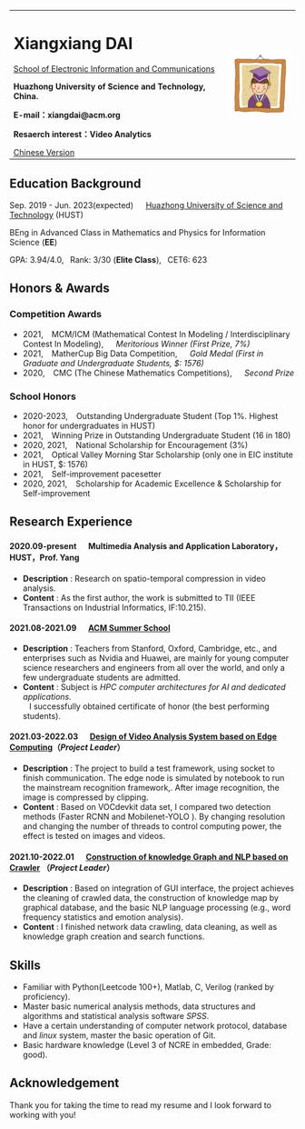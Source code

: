 <div>
<table border="0">
  <tr>
    <td>
      <h1> Xiangxiang DAI</h1>
      <a href="http://english.eic.hust.edu.cn/">School of Electronic Information and Communications</a>
      <p><b>Huazhong University of Science and Technology, China.</b></p>
      <p><b>E-mail：xiangdai@acm.org</b></p>
      <p><b>Resaerch interest：Video Analytics</b></p>
      <a href="/index.html">Chinese Version</a>
    </td>
    <td width="25%">
      <img src="/sample.jpg" width="100%">
    </td>
  </tr>
</table>
</div>

## Education Background
Sep. 2019 - Jun. 2023(expected) &emsp;   [Huazhong University of Science and Technology](http://english.hust.edu.cn/) (HUST)  

BEng in Advanced Class in Mathematics and Physics for Information Science (**EE**)

GPA: 3.94/4.0,&ensp; Rank: 3/30  (**Elite Class**),&ensp; CET6: 623

## Honors & Awards
### Competition Awards
+ 2021, &ensp; MCM/ICM (Mathematical Contest In Modeling / Interdisciplinary Contest In Modeling), &emsp; *Meritorious Winner (First Prize, 7%)*
+ 2021, &ensp; MatherCup Big Data Competition, &emsp; *Gold Medal (First in Graduate and Undergraduate Students, $: 1576)*
+ 2020, &ensp; CMC (The Chinese Mathematics Competitions), &emsp;  *Second Prize*

### School Honors
+ 2020-2023, &ensp; Outstanding Undergraduate Student  (Top 1%. Highest honor for undergraduates in HUST) 
+ 2021, &ensp; Winning Prize in  Outstanding Undergraduate Student (16 in 180)
+ 2020, 2021,   &ensp;   National Scholarship for Encouragement (3%) 
+ 2021, &ensp; Optical Valley Morning Star Scholarship (only one in EIC institute in HUST, $: 1576)
+ 2021, &ensp; Self-improvement pacesetter
+ 2020, 2021, &ensp; Scholarship for Academic Excellence & Scholarship for Self-improvement

## Research Experience
####  2020.09-present &emsp; Multimedia Analysis and Application Laboratory，HUST，Prof. Yang
- **Description** : Research on spatio-temporal compression in video analysis. 
- **Content** : As the first author,  the work is submitted to TII (IEEE Transactions on Industrial Informatics, IF:10.215).

####  2021.08-2021.09  &emsp; [ACM Summer School](https://europe.acm.org/hpc-summer-school)     
- **Description** : Teachers from Stanford, Oxford, Cambridge, etc., and enterprises such as Nvidia and Huawei, are mainly for young computer science researchers and engineers from all over the world, and only a few undergraduate students are admitted.
- **Content** : Subject is  _HPC computer architectures for AI and dedicated applications._ &ensp;  
&ensp; I  successfully obtained certificate of honor (the best performing students).

####  2021.03-2022.03 &emsp; [Design of  Video Analysis System based on Edge Computing](https://github.com/daixiangxiang/object-detection.git)（_Project Leader_） 
- **Description** : The project to build a test framework, using socket to finish communication. The edge node is simulated by notebook to run the mainstream recognition framework,. After image recognition, the image is compressed by clipping.
- **Content** : Based on VOCdevkit data set, I compared two  detection methods (Faster RCNN and Mobilenet-YOLO ). By  changing resolution and changing the number of  threads to control computing power,  the effect is tested on images and videos.

####  2021.10-2022.01  &emsp; [Construction of knowledge Graph and NLP based on Crawler](https://github.com/daixiangxiang/Crawler-knowledge-map-NLP.git)  （_Project Leader_） 
- **Description** : Based on integration of GUI interface, the project achieves the cleaning of crawled data, the construction of knowledge map by graphical database, and the basic NLP language processing (e.g., word frequency statistics and emotion analysis).
- **Content** : I finished network data crawling, data cleaning, as well as knowledge graph creation and search functions.


## Skills
- Familiar with Python(Leetcode 100+), Matlab, C, Verilog (ranked by proficiency).
- Master basic numerical analysis methods, data structures and algorithms and statistical analysis software *SPSS*.
- Have a certain understanding of computer network protocol, database and *linux* system, master the basic operation of Git.
- Basic hardware knowledge (Level 3 of NCRE in embedded, Grade: good).

## Acknowledgement
Thank you for taking the time to read my resume and I look forward to working with you!


